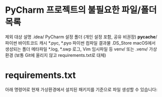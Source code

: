 
# PyCharm 프로젝트의 불필요한 파일/폴더 목록

제외 대상	설명
.idea/	PyCharm 설정 폴더 (개인 설정 포함, 공유 비권장)
__pycache__/	파이썬 바이트코드 캐시
*.pyc, *.pyo	파이썬 컴파일 결과물
.DS_Store	macOS에서 생성되는 폴더 메타파일
*.log, *.swp	로그, Vim 임시파일 등
venv/ 또는 .venv/	가상환경 (보통 Git에 올리지 않고 requirements.txt로 대체)


# requirements.txt
아래 명령어로 현재 가상환경에서 설치된 패키지를 기준으로 파일 생성할 수 있습니다: